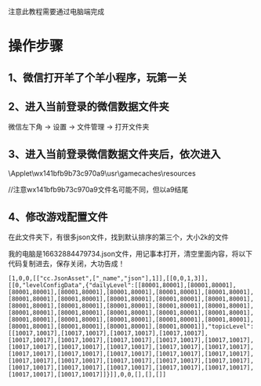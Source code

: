注意此教程需要通过电脑端完成

# 操作步骤
## 1、微信打开羊了个羊小程序，玩第一关

## 2、进入当前登录的微信数据文件夹
微信左下角 -> 设置 -> 文件管理 -> 打开文件夹

## 3、进入当前登录微信数据文件夹后，依次进入
\Applet\wx141bfb9b73c970a9\usr\gamecaches\resources

//注意wx141bfb9b73c970a9文件名可能不同，但以a9结尾

## 4、修改游戏配置文件

在此文件夹下，有很多json文件，找到默认排序的第三个，大小2k的文件

我的电脑是16632884479734.json文件，用记事本打开，清空里面内容，将以下代码复制进去，保存关闭，大功告成！

```
[1,0,0,[["cc.JsonAsset",["_name","json"],1]],[[0,0,1,3]],[[0,"levelConfigData",{"dailyLevel":[[80001,80001],[80001,80001],[80001,80001],[80001,80001],[80001,80001],[80001,80001],[80001,80001],[80001,80001],[80001,80001],[80001,80001],[80001,80001],[80001,80001],[80001,80001],[80001,80001],[80001,80001],[80001,80001],[80001,80001],[80001,80001],[80001,80001],[80001,80001],[80001,80001],[80001,80001],[80001,80001],[80001,80001],[80001,80001],[80001,80001],[80001,80001],[80001,80001],[80001,80001],[80001,80001],[80001,80001]],"topicLevel":[[10017,10017],[10017,10017],[10017,10017],[10017,10017],[10017,10017],[10017,10017],[10017,10017],[10017,10017],[10017,10017],[10017,10017],[10017,10017],[10017,10017],[10017,10017],[10017,10017],[10017,10017],[10017,10017],[10017,10017],[10017,10017],[10017,10017],[10017,10017],[10017,10017],[10017,10017],[10017,10017],[10017,10017],[10017,10017],[10017,10017],[10017,10017],[10017,10017],[10017,10017],[10017,10017],[10017,10017]]}]],0,0,[],[],[]]

```
